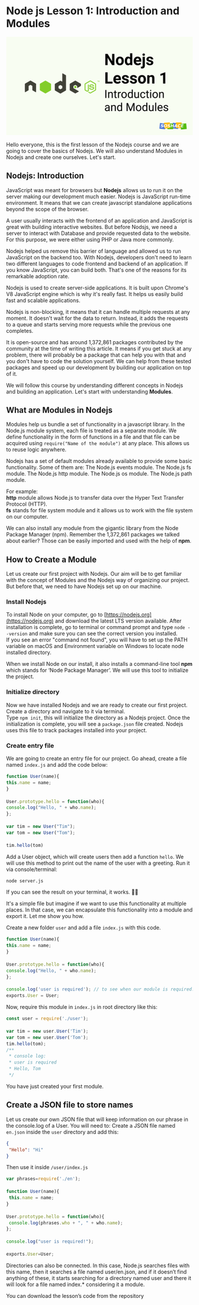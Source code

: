 # Node js Lesson 1: Introduction and Modules

![cover](./Node1.png)

Hello everyone, this is the first lesson of the Nodejs course and we are going to cover the basics of Nodejs. We will also understand Modules in Nodejs and create one ourselves. Let's start.

## Nodejs: Introduction

JavaScript was meant for browsers but **Nodejs** allows us to run it on the server making our development much easier. Nodejs is JavaScript run-time environment. It means that we can create javascript standalone applications beyond the scope of the browser.

A user usually interacts with the frontend of an application and JavaScript is great with building interactive websites. But before Nodsjs, we need a server to interact with Database and provide requested data to the website. For this purpose, we were either using PHP or Java more commonly.

Nodejs helped us remove this barrier of language and allowed us to run JavaScript on the backend too. With Nodejs, developers don't need to learn two different languages to code frontend and backend of an application. If you know JavaScript, you can build both. That's one of the reasons for its remarkable adoption rate.

Nodejs is used to create server-side applications. It is built upon Chrome's V8 JavaScript engine which is why it's really fast. It helps us easily build fast and scalable applications.

Nodejs is non-blocking, it means that it can handle multiple requests at any moment. It doesn't wait for the data to return. Instead, it adds the requests to a queue and starts serving more requests while the previous one completes.

It is open-source and has around 1,372,861 packages contributed by the community at the time of writing this article. It means if you get stuck at any problem, there will probably be a package that can help you with that and you don't have to code the solution yourself. We can help from these tested packages and speed up our development by building our application on top of it.

We will follow this course by understanding different concepts in Nodejs and building an application. Let's start with understanding **Modules**.

## What are Modules in Nodejs

Modules help us bundle a set of functionality in a javascript library. In the Node.js module system, each file is treated as a separate module. We define functionality in the form of functions in a file and that file can be acquired using `require("Name of the module")` at any place. This allows us to reuse logic anywhere.

Nodejs has a set of default modules already available to provide some basic functionality. Some of them are:
The Node.js events module.
The Node.js fs module.
The Node.js http module.
The Node.js os module.
The Node.js path module.

For example:  
**http** module allows Node.js to transfer data over the Hyper Text Transfer Protocol (HTTP).  
**fs** stands for file system module and it allows us to work with the file system on our computer.

We can also install any module from the gigantic library from the Node Package Manager (npm). Remember the 1,372,861 packages we talked about earlier? Those can be easily imported and used with the help of **npm**.

## How to Create a Module

Let us create our first project with Nodejs. Our aim will be to get familiar with the concept of Modules and the Nodejs way of organizing our project. But before that, we need to have Nodejs set up on our machine.

### Install Nodejs

To install Node on your computer, go to [https://nodejs.org](https://nodejs.org) and download the latest LTS version available. After installation is complete, go to terminal or command prompt and type `node --version` and make sure you can see the correct version you installed.  
If you see an error "command not found", you will have to set up the PATH variable on macOS and Environment variable on Windows to locate node installed directory.

When we install Node on our install, it also installs a command-line tool **npm** which stands for ‘Node Package Manager’. We will use this tool to initialize the project.

### Initialize directory

Now we have installed Nodejs and we are ready to create our first project. Create a directory and navigate to it via terminal.  
Type `npm init`, this will initialize the directory as a Nodejs project. Once the initialization is complete, you will see a `package.json` file created. Nodejs uses this file to track packages installed into your project.

### Create entry file

We are going to create an entry file for our project. Go ahead, create a file named `index.js` and add the code below:

```js
function User(name){
this.name = name;
}

User.prototype.hello = function(who){
console.log("Hello, " + who.name);
};

var tim = new User("Tim");
var tom = new User("Tom");

tim.hello(tom)
```

Add a User object, which will create users then add a function `hello`. We will use this method to print out the name of the user with a greeting.
Run it via console/terminal:

```sh
node server.js
```

If you can see the result on your terminal, it works. 👏🏼

It's a simple file but imagine if we want to use this functionality at multiple places. In that case, we can encapsulate this functionality into a module and export it. Let me show you how.

Create a new folder `user` and add a file `index.js` with this code.

```js
function User(name){
this.name = name;
}

User.prototype.hello = function(who){
console.log("Hello, " + who.name);
};

console.log('user is required'); // to see when our module is required.
exports.User = User;
```

Now, require this module in `index.js` in root directory like this:

```js
const user = require('./user');

var tim = new user.User('Tim');
var tom = new user.User('Tom');
tim.hello(tom);
/**
 * console log:
 * user is required
 * Hello, Tom
 */
```

You have just created your first module.

## Create a JSON file to store names

Let us create our own JSON file that will keep information on our phrase in the console.log of a User. You will need to:
Create a JSON file named `en.json` inside the `user` directory and add this:

```json
{
 "Hello": "Hi"
}
```

Then use it inside `/user/index.js`

```js
var phrases=require('./en');

function User(name){
 this.name = name;
}

User.prototype.hello = function(who){
 console.log(phrases.who + ", " + who.name);
};

console.log("user is required!");

exports.User=User;
```

Directories can also be connected. In this case, Node.js searches files with this name, then it searches a file named user/en.json, and if it doesn’t find anything of these, it starts searching for a directory named user and there it will look for a file named index.* considering it a module.

You can download the lesson’s code from the repository